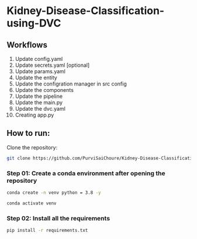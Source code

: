 # Kidney-Disease-Classification-using-DVC

## Workflows
1. Update config.yaml
2. Update secrets.yaml [optional]
3. Update params.yaml
4. Update the entity
5. Update the configration manager in src config
6. Update the components
7. Update the pipeline
8. Update the main.py
9. Update the dvc.yaml
10. Creating app.py

## How to run:

Clone the repository:
   ```bash
   git clone https://github.com/PurviSaiChoure/Kidney-Disease-Classification-using-DVC.git
   ```

### Step 01: Create a conda environment after opening the repository 
```bash
conda create -n venv python = 3.8 -y
```
```bash
conda activate venv
```

### Step 02: Install all the requirements
```bash
pip install -r requirements.txt
```


